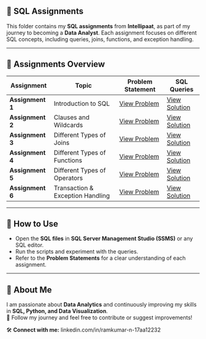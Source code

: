 ## 📂 SQL Assignments

This folder contains my **SQL assignments** from **Intellipaat**, as part of my journey to becoming a **Data Analyst**. Each assignment focuses on different SQL concepts, including queries, joins, functions, and exception handling.

---

## 🔹 Assignments Overview

| Assignment | Topic | Problem Statement | SQL Queries |
|------------|-------------------------------|------------------|------------|
| **Assignment 1** | Introduction to SQL | [View Problem](Assignments/Assignment_01/SQL_Assignment_01_Problem.pdf) | [View Solution](/Assignment_01/SQL_Assignment_01.sql) |
| **Assignment 2** | Clauses and Wildcards | [View Problem](Assignments/Assignment_02/SQL_Assignment_02_Problem.pdf) | [View Solution](Assignments/Assignment_02/SQL_Assignment_02.sql) |
| **Assignment 3** | Different Types of Joins | [View Problem](Assignments/Assignment_03/SQL_Assignment_03_Problem.pdf) | [View Solution](Assignments/Assignment_03/SQL_Assignment_03.sql) |
| **Assignment 4** | Different Types of Functions | [View Problem](Assignments/Assignment_04/SQL_Assignment_04_Problem.pdf) | [View Solution](Assignments/Assignment_04/SQL_Assignment_04.sql) |
| **Assignment 5** | Different Types of Operators | [View Problem](Assignments/Assignment_05/SQL_Assignment_05_Problem.pdf) | [View Solution](Assignments/Assignment_05/SQL_Assignment_05.sql) |
| **Assignment 6** | Transaction & Exception Handling | [View Problem](Assignments/Assignment_06/SQL_Assignment_06_Problem.pdf) | [View Solution](Assignments/Assignment_06/SQL_Assignment_06.sql) |

---

## 📄 How to Use
- Open the **SQL files** in **SQL Server Management Studio (SSMS)** or any SQL editor.  
- Run the scripts and experiment with the queries.
- Refer to the **Problem Statements** for a clear understanding of each assignment.

---

## 📌 About Me
I am passionate about **Data Analytics** and continuously improving my skills in **SQL, Python, and Data Visualization**.  
📍 Follow my journey and feel free to contribute or suggest improvements!

🛠️ **Connect with me:** linkedin.com/in/ramkumar-n-17aa12232

